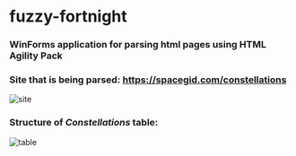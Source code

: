 # fuzzy-fortnight
### WinForms application for parsing html pages using HTML Agility Pack

### Site that is being parsed: https://spacegid.com/constellations
![site](https://user-images.githubusercontent.com/75331348/159795702-1934603e-ce7a-4158-b07f-d6024d0bb426.png)


### Structure of *Constellations* table: 
![table](https://user-images.githubusercontent.com/75331348/159795436-e80fa52d-5833-4fad-bbe8-31bb79f38c06.png)
